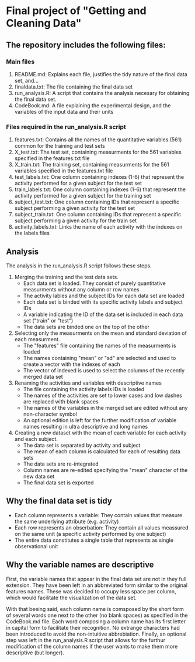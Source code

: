 # Final project of "Getting and Cleaning Data"

## The repository includes the following files:
### Main files
 1. README.md: Explains each file, justifies the tidy nature of the final data set, and...
 2. finaldata.txt: The file containing the final data set
 3. run_analysis.R: A script that contains the analysis necesary for obtaining the final data set.
 4. CodeBook.md: A file explaining the experimental design, and the variables of the input data and their units
 
### Files required in the run_analysis.R script
 1. features.txt: Contains all the names of the quantitative variables (561) common for the training and test sets
 2. X_test.txt: The test set, containing measurments for the 561 variables specified in the features.txt file
 3. X_train.txt: The training set, containing measurments for the 561 variables specified in the features.txt file
 4. test_labels.txt: One column containing indexes (1-6) that represent the activity performed for a given subject for the test set
 5. train_labels.txt: One column containing indexes (1-6) that represent the activity performed for a given subject for the training set
 6. subject_test.txt: One column containing IDs that represent a specific subject performing a given activity for the test set
 7. subject_train.txt: One column containing IDs that represent a specific subject performing a given activity for the train set
 8. activity_labels.txt: Links the name of each activity with the indexes on the labels files

## Analysis
The analysis in the run_analysis.R script follows these steps.
 1. Merging the training and the test data sets.
    - Each data set is loaded. They consist of purely quantitative measurments without any column or row names  
    - The activity lables and the subject IDs for each data set are loaded  
    - Each data set is binded with its specific activity labels and subject IDs  
    - A variable indicating the ID of the data set is included in each data set ("train" or "test")  
    - The data sets are binded one on the top of the other  
 2. Selecting only the measurments on the mean and standard deviation of each measurment.
    - The "features" file containing the names of the measurments is loaded  
    - The names containing "mean" or "sd" are selected and used to create a vector with the indexes of each  
    - The vector of indexed is used to select the columns of the recently merged data set  
 3. Renaming the activities and variables with descriptive names
    - The file containing the activity labels IDs is loaded  
    - The names of the activities are set to lower cases and low dashes are replaced with blank spaces  
    - The names of the variables in the merged set are edited without any non-character symbol  
    - An optional edition is left for the further modification of variable names resulting in ultra descriptive and long names  
 4. Creating a new dataset with the mean of each variable for each activity and each subject.
    - The data set is separated by activity and subject  
    - The mean of each column is calculated for each of resulting data sets  
    - The data sets are re-integrated  
    - Column names are re-edited specifying the "mean" character of the new data set  
    - The final data set is exported  
    
## Why the final data set is tidy

- Each column represents a variable: They contain values that measure the same underlying attribute (e.g. activity)
- Each row represents an obserbation: They contain all values meassured on the same unit (a specific activity performed by one subject)
- The entire data constitutes a single table that represents as single observational unit

## Why the variable names are descriptive

First, the variable names that appear in the final data set are not in they full extension. They have been left in an abbreviated form similar to the original features names. These was decided to occupy less space per column, which would facilitate the visualization of the data set.

With that beeing said, each column name is comsposed by the short form of several words one next to the other (no blank spaces) as specified in the CodeBook.md file. Each word composing a column name has its first letter in capital form to facilitate their recognition. No extrange characters had been introduced to avoid the non-intuitive abbrebiation.
Finally, an optional step was left in the run_analysis.R script that allows for the furthur modification of the column names if the user wants to make them more descriptive (but longer).
